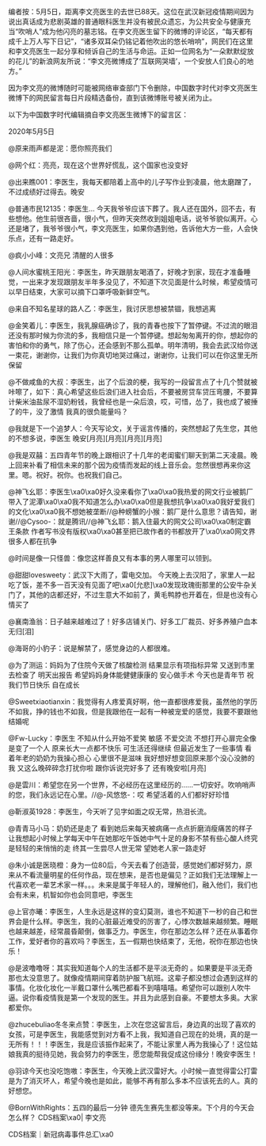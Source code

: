 编者按：5月5日，距离李文亮医生的去世已88天。这位在武汉新冠疫情期间因为说出真话成为悲剧英雄的普通眼科医生并没有被民众遗忘，为公共安全与健康充当“吹哨人”成为他闪亮的墓志铭。在李文亮医生留下的微博的评论区，“每天都有成千上万人写下日记”，“诸多双耳朵仍铭记着他吹出的悠长哨响”，网民们在这里和李文亮医生一起分享和倾诉自己的生活与命运。正如一位网名为“一朵默默绽放的花儿”的新浪网友所说：“李文亮微博成了‘互联网哭墙’，一个安放人们良心的地方。”

因为李文亮的微博随时可能被网络审查部门下令删除，中国数字时代对李文亮医生微博下的网民留言每日片段精选备份，直到该微博账号被关闭为止。 

以下为中国数字时代编辑摘自李文亮医生微博下的留言区：

2020年5月5日

@原来雨声都是泥：愿你照亮我们

@网个红：亮亮，现在这个世界好慌乱，这个国家也没变好

@出来瞧001：李医生，我每天都陪着上高中的儿子写作业到凌晨，他太磨蹭了，不过成绩好过得去。晚安

@普通市民12135：李医生&#8230; 今天我爷爷应该下葬了。我人还在国外，回不去，有些想他。他生前很吝啬，很小气，但昨天突然收到姐姐电话，说爷爷貌似离开。心还是堵了，我爷爷很小气，李文亮医生，如果你遇到他，告诉他大方一些，人会快乐点，还有一路走好。

@疯小小峰：文亮兄 清醒的人很多

@人间水蜜桃王阳光：李医生，昨天跟朋友喝酒了，好晚才到家，现在才准备睡觉，一出来才发现跟朋友半年多没见了，不知道下次见面是什么时候，希望疫情可以早日结束，大家可以摘下口罩呼吸新鲜空气。

@来自不知名星球的路人乙：李医生，我讨厌思想被禁锢，我想逃离

@金笑着儿：李医生，我乳腺癌确诊了，我的青春也按下了暂停键。不过流的眼泪还没有那时候为你流的多，我相信只是一个暂停键。想起匆匆离开的你，想起你的害怕和你的勇气，除了伤心，还会感到不那么孤单。明年清明，我会去武汉给你送一束花，谢谢你，让我们为你真切地哭过痛过，谢谢你，让我们可以在你这里无所保留

@不做咸鱼的大叔：李医生，出了个后浪的梗，我写的一段留言点了十几个赞就被咔嚓了，如下：真心希望这些后浪们进入社会后，不要被房贷车贷压弯腰，不要算计柴米油盐尿不湿奶粉钱，我曾经也是一朵后浪，哎，可惜，怂了，我也成了被捶了的牛，没了激情 我真的很负能量吗？

@我就是下一个追梦人：今天写论文，关于谣言传播的，突然想起了先生您，其他的不想多说，李医生 晚安[月亮][月亮][月亮][月亮]

@我是双囍：五四青年节的晚上跟相识了十几年的老闺蜜们聊天到第二天凌晨。晚上回来补看了相信未来的那个因为疫情而发起的线上音乐会。忽然很想再来你这里。嗯。祝好。祝你。也祝我们自己。

@神飞幺耶：李医生\xa0\xa0好久没来看你了\xa0\xa0我热爱的网文行业被鹅厂带入了泥潭\xa0\xa0我不知道怎么办\xa0\xa0但是我想抗争\xa0\xa0我好爱我们的文化\xa0\xa0我不想她被垄断//@种螃蟹的小猴：鹅厂是什么意思？请告知，谢谢//@Cysoo-：就是腾讯//@神飞幺耶：鹅入住最大的网文公司\xa0\xa0制定霸王条款 作者写书没有版权\xa0\xa0甚至把已故作者的书都放开了\xa0\xa0网文界很多人都在抗争

@时间是像一只怪兽：像您这样善良又有本事的男人哪里可以领到。

@甜甜lovesweety：武汉下大雨了，雷电交加。 今天晚上去汉阳了，家里人一起吃了饭，差不多一百天没有见面了吧\xa0[允悲]\xa0发现玫瑰街那里的公安牛杂关门了，其他的店都还好，不过生意大不如前了，黄毛鸭脖也开着在，但是也没有心情买了

@襄南渔翁：日子越来越难过了！好多店铺关门、好多工厂裁员、好多养殖户血本无归[泪]

@海哥的小豹子：说是解禁了，感觉身边的人都很难。

@为了测运：妈妈为了住院今天做了核酸检测 结果显示有项指标异常 又送到市里去检查了 明天出报告 希望妈妈身体能健健康康的 安心做手术 今天也是青年节 祝我们节日快乐 自在成长

@Sweetxiaotianxin：我觉得有人疼爱真好啊，他一直都很疼爱我，虽然他的学历不如我，挣的钱也不如我，但是我跟他在一起有一种被宠爱的感觉，我要不要跟他结婚呢

@Fw-Lucky：李医生 不知从什么开始不爱笑 敏感 不爱交流 不想打开心扉完全像是变了一个人 原来长大一点都不快乐 可生活还得继续 但最近发生了一些事情 看着年老的奶奶为我操心担心 心里很不是滋味 我好想好想变回原来那个没心没肺的我 又这么晚碎碎念打扰你啦 跟你诉说完好多了 还有晚安啦[月亮]

@是雲川：希望您在另一个世界，不必经历在这里经历的……一切安好。吹响哨声的您，我们永远记在心里。//@-风悠悠-：哎 希望活着的人们都好好珍惜

@靳淑英1928：李医生，今天听了见字如面之叹无常，热泪长流。

@青青马小马：奶奶还是走了 看到她后来每天被病痛一点点折磨消瘦痛苦的样子让我想起小时候上学每天中午在她那吃午饭她中气十足的身影不禁有些心酸人终究是轻轻的来悄悄的走 终其一生尝尽人世无常 望她老人家一路走好

@朱小诚是医晓橙：身为一位80后，今天去看了创造营，感觉她们都好努力，原来从不看流量明星的任何作品，现在想来，是否也是偏见？正如我们无法理解上一代喜欢老一辈艺术家一样。。。未来是属于年轻人的，理解他们，融入他们，我们也会有未来，机智如你也会同意吧，李医生

@上官亦曦：李医生，人生永远是这样的变幻莫测，谁也不知道下一秒的自己和世界会是什么样。李医生，我的心脏最近难受的厉害了，心悸次数越来越频繁。睡眠也越来越差，经常晨昏颠倒，做事乏力。李医生，你在那边怎么样？还在从事着你工作，爱好者你的喜欢吗？李医生，五一假期也快结束了，无他，祝你在那边也快乐！

@是波噜噜呀：其实我知道每个人的生活都不是平淡无奇的 。如果要是平淡无奇那也太没意思了。就像疫情期间穿着防护服飞航班。这辈子都没想过会遇到这样的事情。化妆化妆化一半戴口罩什么嘴巴都看不到嘻嘻嘻。希望你可以跟别人吹牛逼。说你看疫情我是第一个发现的医生。并且为此感到自豪。不要想太多奥。大家都爱你。

@zhucebuliao冬冬来点赞：李医生，上次在您这留言后，身边真的出现了喜欢的女孩，可是李医生，我能感觉到对方看不上我，我知道自己现在的处境，真的是一无所有！！！李医生，我是应该振作起来了，不能让家里人再为我操心了！这位姑娘我真的挺待见她，我会努力的李医生，愿您能帮我促成这份缘分！晚安李医生！

@羽谅今天也没吃饱嗷：李医生，今天晚上武汉雷好大。小时候一直觉得雷公打雷是为了消灭坏人，希望今晚也是如此，能够不再有那么多本不应该死去的人。真的好想您。

@BornWithRights：五四的最后一分钟 德先生赛先生都没等来。下个月的今天会怎么样？ CDS档案\xa0| 李文亮

CDS档案｜新冠病毒事件总汇\xa0


